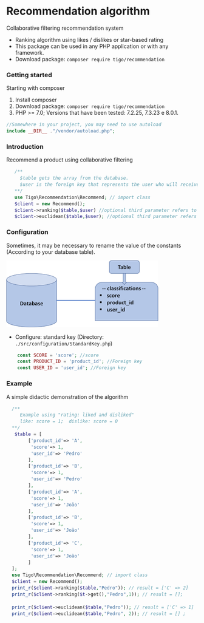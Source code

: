 # Recommendation algorithm
Collaborative filtering recommendation system
- Ranking algorithm using likes / dislikes or star-based rating
- This package can be used in any PHP application or with any framework.
- Download package: ```composer require tigo/recommendation```

 ### Getting started
 Starting with composer
 1. Install composer
 2. Download package: ```composer require tigo/recommendation```
 3. PHP >= 7.0; Versions that have been tested: 7.2.25, 7.3.23 e 8.0.1. 
 
 ```php
 //Somewhere in your project, you may need to use autoload
 include __DIR__ ."/vendor/autoload.php";
 ```
 
### Introduction
Recommend a product using collaborative filtering
```php
   /**  
     $table gets the array from the database.
     $user is the foreign key that represents the user who will receive the recommendation.
   **/
   use Tigo\Recommendation\Recommend; // import class
   $client = new Recommend();
   $client->ranking($table,$user) //optional third parameter refers to the score not accepted
   $client->euclidean($table,$user); //optional third parameter refers to the minimum accepted score   
```
 
### Configuration
Sometimes, it may be necessary to rename the value of the constants (According to your database table).

[![example](https://github.com/tigoCaval/images/blob/main/web/tablereco.png)](https://github.com/tigoCaval/recommendation-algorithm)

- Configure: standard key (Directory: ```./src/configuration/StandardKey.php```)
```php
    const SCORE = 'score'; //score  
    const PRODUCT_ID = 'product_id'; //Foreign key
    const USER_ID = 'user_id'; //Foreign key 
```
### Example
A simple didactic demonstration of the algorithm
```php
  /**
     Example using "rating: liked and disliked"
     like: score = 1;  dislike: score = 0
  **/
   $table = [
        ['product_id'=> 'A',
         'score'=> 1, 
         'user_id'=> 'Pedro'
        ],
        ['product_id'=> 'B',
         'score'=> 1, 
         'user_id'=> 'Pedro'
        ],
        ['product_id'=> 'A',
         'score'=> 1, 
         'user_id'=> 'João'
        ],
        ['product_id'=> 'B',
         'score'=> 1, 
         'user_id'=> 'João'
        ],
        ['product_id'=> 'C',
         'score'=> 1, 
         'user_id'=> 'João'
        ]
  ];
  use Tigo\Recommendation\Recommend; // import class
  $client = new Recommend();
  print_r($client->ranking($table,"Pedro")); // result = ['C' => 2] 
  print_r($client->ranking($t->get(),"Pedro",1)); // result = []; 
  
  print_r($client->euclidean($table,"Pedro")); // result = ['C' => 1]
  print_r($client->euclidean($table,"Pedro", 2)); // result = [] ;  
```

